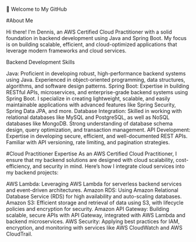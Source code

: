👋 Welcome to My GitHub

#About Me

Hi there! I'm Dennis, an AWS Certified Cloud Practitioner with a solid foundation in backend development using Java and Spring Boot. My focus is on building scalable, efficient, and cloud-optimized applications that leverage modern frameworks and cloud services.

Backend Development Skills

Java: Proficient in developing robust, high-performance backend systems using Java. Experienced in object-oriented programming, data structures, algorithms, and software design patterns.
Spring Boot: Expertise in building RESTful APIs, microservices, and enterprise-grade backend systems using Spring Boot. I specialize in creating lightweight, scalable, and easily maintainable applications with advanced features like Spring Security, Spring Data JPA, and more.
Database Integration: Skilled in working with relational databases like MySQL and PostgreSQL, as well as NoSQL databases like MongoDB. Strong understanding of database schema design, query optimization, and transaction management.
API Development: Expertise in developing secure, efficient, and well-documented REST APIs. Familiar with API versioning, rate limiting, and pagination strategies.

#Cloud Practitioner Expertise
As an AWS Certified Cloud Practitioner, I ensure that my backend solutions are designed with cloud scalability, cost-efficiency, and security in mind. Here’s how I integrate cloud services into my backend projects:

AWS Lambda: Leveraging AWS Lambda for serverless backend services and event-driven architectures.
Amazon RDS: Using Amazon Relational Database Service (RDS) for high availability and auto-scaling databases.
Amazon S3: Efficient storage and retrieval of data using S3, with lifecycle policies and encryption for security.
Amazon API Gateway: Building scalable, secure APIs with API Gateway, integrated with AWS Lambda and backend microservices.
AWS Security: Applying best practices for IAM, encryption, and monitoring with services like AWS CloudWatch and AWS CloudTrail.

